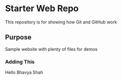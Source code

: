 # Starter Web Repo

This repository is for showing how Git and GitHub work

## Purpose

Sample website with plenty of files for demos

### Adding This

Hello Bhavya Shah
